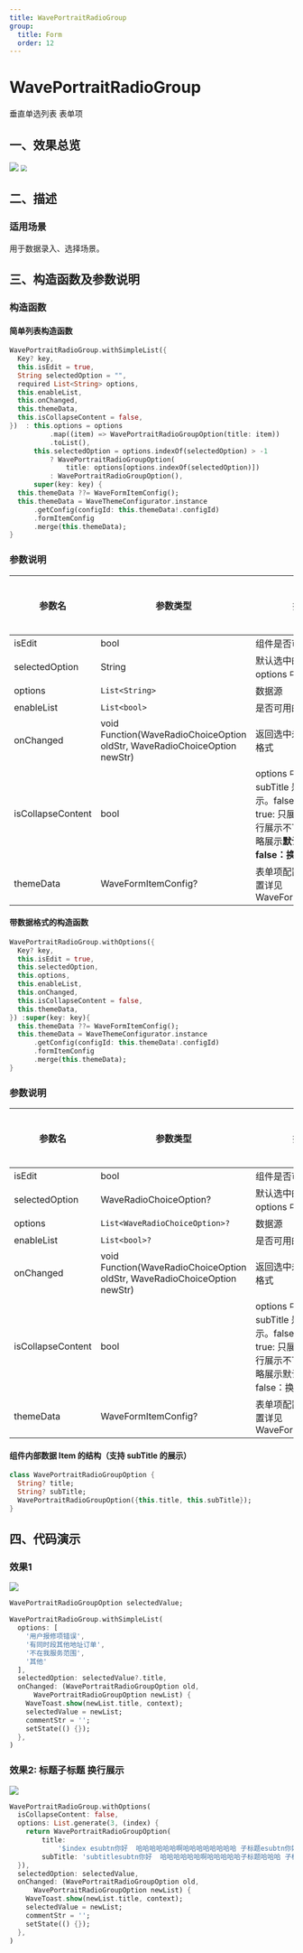 ```yaml
---
title: WavePortraitRadioGroup
group:
  title: Form
  order: 12
---
```


# WavePortraitRadioGroup

垂直单选列表 表单项

## 一、效果总览

![](./img/WavePortraitRadioGroupDemo1.png)
<img src="./img/WavePortraitRadioGroupDemo2.png" style="zoom:67%;" />

## 二、描述

### 适用场景

用于数据录入、选择场景。

## 三、构造函数及参数说明

### 构造函数

#### 简单列表构造函数


```dart
WavePortraitRadioGroup.withSimpleList({
  Key? key,
  this.isEdit = true,
  String selectedOption = "",
  required List<String> options,
  this.enableList,
  this.onChanged,
  this.themeData,
  this.isCollapseContent = false,
})  : this.options = options
          .map((item) => WavePortraitRadioGroupOption(title: item))
          .toList(),
      this.selectedOption = options.indexOf(selectedOption) > -1
          ? WavePortraitRadioGroupOption(
              title: options[options.indexOf(selectedOption)])
          : WavePortraitRadioGroupOption(),
      super(key: key) {
  this.themeData ??= WaveFormItemConfig();
  this.themeData = WaveThemeConfigurator.instance
      .getConfig(configId: this.themeData!.configId)
      .formItemConfig
      .merge(this.themeData);
}
```
### 参数说明

| **参数名** | **参数类型** | **描述** | **是否必填** | **默认值** |
| --- | --- | --- | --- | --- |
| isEdit | bool | 组件是否可编辑 | 否 | 无 |
| selectedOption | String | 默认选中的选项，与 options 中数据匹配 | 否 | '' |
| options | `List<String>` | 数据源 | 否 | 是 |
| enableList | `List<bool> `| 是否可用的状态 | 否 | 否 |
| onChanged | void Function(WaveRadioChoiceOption oldStr, WaveRadioChoiceOption newStr) | 返回选中未选中的数据格式 | 否 | 无 |
| isCollapseContent |  bool | options 中 title subTitle 是否换行展示。false: 换行展示true: 只展示一行，一行展示不下末尾[...]省略展示**默认值为 false：换行展示；** | 否 |  false |
| themeData | WaveFormItemConfig? | 表单项配置类，具体配置详见WaveFormItemConfig | 否 |  |

#### 带数据格式的构造函数


```dart
WavePortraitRadioGroup.withOptions({
  Key? key,
  this.isEdit = true,
  this.selectedOption,
  this.options,
  this.enableList,
  this.onChanged,
  this.isCollapseContent = false,
  this.themeData,
}) :super(key: key){
  this.themeData ??= WaveFormItemConfig();
  this.themeData = WaveThemeConfigurator.instance
      .getConfig(configId: this.themeData!.configId)
      .formItemConfig
      .merge(this.themeData);
}
```
### 参数说明

| **参数名** | **参数类型** | **描述** | **是否必填** | **默认值** |
| --- | --- | --- | --- | --- |
| isEdit | bool | 组件是否可编辑 | 否 | True |
| selectedOption | WaveRadioChoiceOption? | 默认选中的选项，与 options 中数据匹配 | 否 | 无 |
| options | `List<WaveRadioChoiceOption>?` | 数据源 | 否 | 否 |
| enableList | `List<bool>?` | 是否可用的状态 | 否 | 否 |
| onChanged | void Function(WaveRadioChoiceOption oldStr, WaveRadioChoiceOption newStr) | 返回选中未选中的数据格式 | 否 | 无 |
| isCollapseContent | bool | options 中 title subTitle 是否换行展示。false: 换行展示true: 只展示一行，一行展示不下末尾[...]省略展示默认值为 false：换行展示； | 否 | false |
| themeData | WaveFormItemConfig? | 表单项配置类，具体配置详见WaveFormItemConfig | 否 |  |

#### 组件内部数据 Item 的结构（支持 subTitle 的展示）


```dart
class WavePortraitRadioGroupOption {
  String? title;
  String? subTitle;
  WavePortraitRadioGroupOption({this.title, this.subTitle});
}
```
## 四、代码演示

### 效果1

![](./img/WavePortraitRadioGroupDemo1.png)
```dart
WavePortraitRadioGroupOption selectedValue;

WavePortraitRadioGroup.withSimpleList(
  options: [
    '用户报修项错误',
    '有同时段其他地址订单',
    '不在我服务范围',
    '其他'
  ],
  selectedOption: selectedValue?.title,
  onChanged: (WavePortraitRadioGroupOption old,
      WavePortraitRadioGroupOption newList) {
    WaveToast.show(newList.title, context);
    selectedValue = newList;
    commentStr = '';
    setState(() {});
  },
)
```
### 效果2: 标题子标题 换行展示

![](./img/WavePortraitRadioGroupDemo2.png)
```dart
WavePortraitRadioGroup.withOptions(
  isCollapseContent: false,
  options: List.generate(3, (index) {
    return WavePortraitRadioGroupOption(
        title:
            '$index esubtn你好  哈哈哈哈哈哈啊哈哈哈哈哈哈哈哈 子标题esubtn你好  哈哈哈哈哈哈啊哈哈哈哈哈哈哈哈 子标题',
        subTitle: 'subtitlesubtn你好  哈哈哈哈哈哈啊哈哈哈哈哈子标题哈哈哈 子标题子标题');
  }),
  selectedOption: selectedValue,
  onChanged: (WavePortraitRadioGroupOption old,
      WavePortraitRadioGroupOption newList) {
    WaveToast.show(newList.title, context);
    selectedValue = newList;
    commentStr = '';
    setState(() {});
  },
)
```

